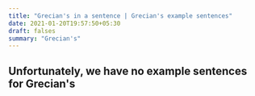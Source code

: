 ```yaml
---
title: "Grecian's in a sentence | Grecian's example sentences"
date: 2021-01-20T19:57:50+05:30
draft: falses
summary: "Grecian's"
---
```

## Unfortunately, we have no example sentences for Grecian's                 

